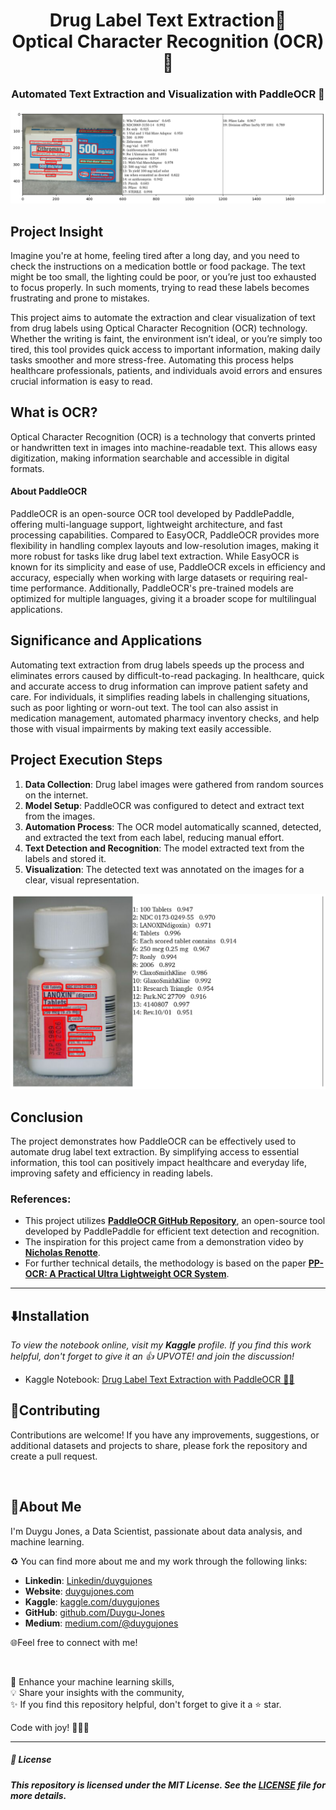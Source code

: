 <h1 align="center">
Drug Label Text Extraction💊 <br>  Optical Character Recognition (OCR)🔎
</h1>

<h3 align="center">Automated Text Extraction and Visualization with PaddleOCR 🤖</h3>


<p align="center">
  <img src="https://github.com/Duygu-Jones/Deep-Learning-Projects/blob/main/04_Drug_Label_Extraction_PaddleOCR/drug4_output.png?raw=true"
</p>

## Project Insight 
Imagine you're at home, feeling tired after a long day, and you need to check the instructions on a medication bottle or food package. The text might be too small, the lighting could be poor, or you’re just too exhausted to focus properly. In such moments, trying to read these labels becomes frustrating and prone to mistakes.

This project aims to automate the extraction and clear visualization of text from drug labels using Optical Character Recognition (OCR) technology. Whether the writing is faint, the environment isn’t ideal, or you’re simply too tired, this tool provides quick access to important information, making daily tasks smoother and more stress-free. Automating this process helps healthcare professionals, patients, and individuals avoid errors and ensures crucial information is easy to read.


## What is OCR?
Optical Character Recognition (OCR) is a technology that converts printed or handwritten text in images into machine-readable text. This allows easy digitization, making information searchable and accessible in digital formats.

#### About PaddleOCR

PaddleOCR is an open-source OCR tool developed by PaddlePaddle, offering multi-language support, lightweight architecture, and fast processing capabilities. Compared to EasyOCR, PaddleOCR provides more flexibility in handling complex layouts and low-resolution images, making it more robust for tasks like drug label text extraction. While EasyOCR is known for its simplicity and ease of use, PaddleOCR excels in efficiency and accuracy, especially when working with large datasets or requiring real-time performance. Additionally, PaddleOCR's pre-trained models are optimized for multiple languages, giving it a broader scope for multilingual applications.


## Significance and Applications
Automating text extraction from drug labels speeds up the process and eliminates errors caused by difficult-to-read packaging. In healthcare, quick and accurate access to drug information can improve patient safety and care. For individuals, it simplifies reading labels in challenging situations, such as poor lighting or worn-out text. The tool can also assist in medication management, automated pharmacy inventory checks, and help those with visual impairments by making text easily accessible.


## Project Execution Steps
1. **Data Collection**: Drug label images were gathered from random sources on the internet.
2. **Model Setup**: PaddleOCR was configured to detect and extract text from the images.
3. **Automation Process**: The OCR model automatically scanned, detected, and extracted the text from each label, reducing manual effort.
3. **Text Detection and Recognition**: The model extracted text from the labels and stored it.
4. **Visualization**: The detected text was annotated on the images for a clear, visual representation.

<p align="center">
  <img src="https://github.com/Duygu-Jones/Deep-Learning-Projects/blob/main/04_Drug_Label_Extraction_PaddleOCR/drug5_output.png?raw=true"
</p>
   
## Conclusion

The project demonstrates how PaddleOCR can be effectively used to automate drug label text extraction. By simplifying access to essential information, this tool can positively impact healthcare and everyday life, improving safety and efficiency in reading labels.

### References:
- This project utilizes **[PaddleOCR GitHub Repository](https://github.com/PaddlePaddle/PaddleOCR)**, an open-source tool developed by PaddlePaddle for efficient text detection and recognition.
- The inspiration for this project came from a demonstration video by **[Nicholas Renotte](https://www.youtube.com/watch?v=t5xwQguk9XU)**.
- For further technical details, the methodology is based on the paper **[PP-OCR: A Practical Ultra Lightweight OCR System](https://arxiv.org/pdf/2009.09941v3)**.
  
---    

## ⬇️Installation

*To view the notebook online, visit my **Kaggle** profile.*
*If you find this work helpful, don't forget to give it an 👍 UPVOTE! and join the discussion!*

 - Kaggle Notebook: [Drug Label Text Extraction with PaddleOCR 🔎💊](https://www.kaggle.com/code/duygujones/drug-label-text-extraction-with-paddleocr)


## 🤝Contributing

Contributions are welcome! If you have any improvements, suggestions, or additional datasets and projects to share, please fork the repository and create a pull request.

<br>

## 🌱About Me

I'm Duygu Jones, a Data Scientist, passionate about data analysis, and machine learning.

♻️ You can find more about me and my work through the following links:

- **Linkedin**: [Linkedin/duygujones](https://www.linkedin.com/in/duygujones/)
- **Website**: [duygujones.com](https://duygujones.vercel.app/)
- **Kaggle**: [kaggle.com/duygujones](https://www.kaggle.com/duygujones)
- **GitHub**: [github.com/Duygu-Jones](https://github.com/Duygu-Jones)
- **Medium**: [medium.com/@duygujones](https://medium.com/@duygujones)

🌐Feel free to connect with me!

<br>

🎯 Enhance your machine learning skills,<br>
💡 Share your insights with the community,<br>
✨ If you find this repository helpful, don't forget to give it a ⭐ star.<br>

Code with joy! 👩‍💻✨

---

##### 📜 License

##### This repository is licensed under the MIT License. See the [LICENSE](LICENSE) file for more details.
